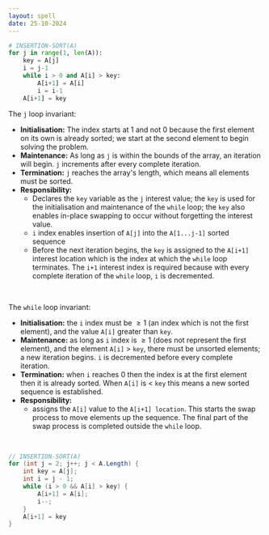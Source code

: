 ```yaml
---
layout: spell
date: 25-10-2024
---
```


```python
# INSERTION-SORT(A)
for j in range(1, len(A)):
    key = A[j]
    i = j-1
    while i > 0 and A[i] > key:
        A[i+1] = A[i]
        i = i-1
    A[i+1] = key
```

The `j` loop invariant:
- **Initialisation:** The index starts at 1 and not 0 because the first element on its own is already sorted; we start at the second element to begin solving the problem.
- **Maintenance:** As long as `j` is within the bounds of the array, an iteration will begin. `j` increments after every complete iteration.
- **Termination:** `j` reaches the array's length, which means all elements must be sorted.
- **Responsibility:** 
  - Declares the `key` variable as the `j` interest value; the `key` is used for the initialisation and maintenance of the `while` loop; the `key` also enables in-place swapping to occur without forgetting the interest value.
  - `i` index enables insertion of `A[j]` into the `A[1...j-1]` sorted sequence 
  - Before the next iteration begins, the `key` is assigned to the `A[i+1]` interest location which is the index at which the `while` loop terminates.  The `i+1` interest index is required because with every complete iteration of the `while` loop, `i` is decremented.

<br>

The `while` loop invariant:
- **Initialisation:** the `i` index must be $\ge 1$ (an index which is not the first element), and the value `A[i]` greater than `key`.
- **Maintenance:** as long as `i` index is $\ge 1$ (does not represent the first element), and the element `A[i]` $>$ `key`, there must be unsorted elements; a new iteration begins.  `i` is decremented before every complete iteration.
- **Termination:** when `i` reaches 0 then the index is at the first element then it is already sorted.  When `A[i]` is $<$ `key` this means a new sorted sequence is established.
- **Responsibility:**
  - assigns the `A[i]` value to the `A[i+1] location`.  This starts the swap process to move elements up the sequence.  The final part of the swap process is completed outside the `while` loop.

<br>

```c#
// INSERTION-SORT(A)
for (int j = 2; j++; j < A.Length) {
    int key = A[j];
    int i = j - 1;
    while (i > 0 && A[i] > key) {
        A[i+1] = A[i];
        i--;
    }
    A[i+1] = key
}
```